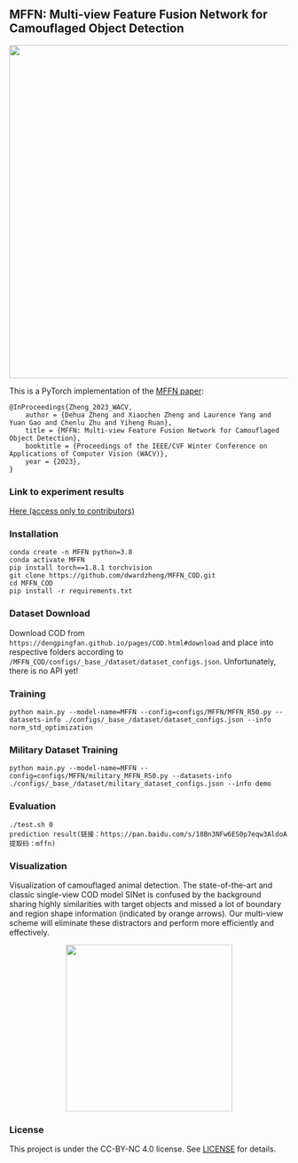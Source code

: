 ## MFFN: Multi-view Feature Fusion Network for Camouflaged Object Detection

<p align="center">
  <img src="./img/overview.png" width="600">
</p>

This is a PyTorch implementation of the [MFFN paper](https://openaccess.thecvf.com/content/WACV2023/papers/Zheng_MFFN_Multi-View_Feature_Fusion_Network_for_Camouflaged_Object_Detection_WACV_2023_paper.pdf):

```
@InProceedings{Zheng_2023_WACV, 
	author = {Dehua Zheng and Xiaochen Zheng and Laurence Yang and Yuan Gao and Chenlu Zhu and Yiheng Ruan}, 
	title = {MFFN: Multi-view Feature Fusion Network for Camouflaged Object Detection}, 
	booktitle = {Proceedings of the IEEE/CVF Winter Conference on Applications of Computer Vision (WACV)}, 
	year = {2023}, 
}
```

### Link to experiment results
[Here (access only to contributors)](https://docs.google.com/spreadsheets/d/1qT-3_04Zhn-PEMMn2wsROuNfRo5sZFDjvkxfIxR1CIo/edit#gid=0)

### Installation

```
conda create -n MFFN python=3.8
conda activate MFFN
pip install torch==1.8.1 torchvision
git clone https://github.com/dwardzheng/MFFN_COD.git
cd MFFN_COD
pip install -r requirements.txt
```

### Dataset Download
Download COD from `https://dengpingfan.github.io/pages/COD.html#download` and place into respective folders according to `/MFFN_COD/configs/_base_/dataset/dataset_configs.json`. Unfortunately, there is no API yet!

### Training

```
python main.py --model-name=MFFN --config=configs/MFFN/MFFN_R50.py --datasets-info ./configs/_base_/dataset/dataset_configs.json --info norm_std_optimization
```

### Military Dataset Training
```
python main.py --model-name=MFFN --config=configs/MFFN/military_MFFN_R50.py --datasets-info ./configs/_base_/dataset/military_dataset_configs.json --info demo
```

### Evaluation

```
./test.sh 0 
prediction result(链接：https://pan.baidu.com/s/18Bn3NFw6ES0p7eqw3AldoA 
提取码：mffn)
```

### Visualization
Visualization of camouflaged animal detection. The state-of-the-art and classic single-view COD model SINet is confused by the background sharing highly similarities with target objects and missed a lot of boundary and region shape information (indicated by orange arrows). Our multi-view scheme will eliminate these distractors and perform more efficiently and effectively.

<p align="center">
  <img src="./img/cct.png" width="300">
</p>

### License
This project is under the CC-BY-NC 4.0 license. See [LICENSE](LICENSE) for details.


